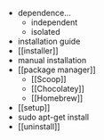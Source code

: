 - dependence...
    - independent
    - isolated
- installation guide
- [[installer]]
- manual installation
- [[package manager]]
    - [[Scoop]]
    - [[Chocolatey]]
    - [[Homebrew]]
- [[setup]]
- sudo apt-get install
- [[uninstall]]
